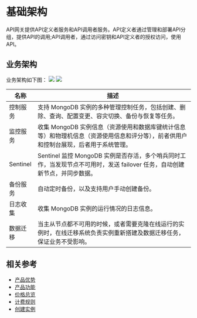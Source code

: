 # 基础架构
API网关提供API定义者服务和API调用者服务。API定义者通过管理和部署API分组，提供API的调用;API调用者，通过访问密钥和API定义者的授权访问，使用API。

## 业务架构
业务架构如下图：
![](https://github.com/jdcloudcom/cn/blob/master/image/mongodb/mongo-000.jpg)
![](https://github.com/jdcloudcom/cn/blob/edit/image/Internet-Middleware/API-Gateway/%E4%BA%A7%E5%93%81%E6%9E%B6%E6%9E%84.png)

|名称|描述|
| - | - | 
|控制服务| 支持 MongoDB 实例的多种管理控制任务，包括创建、删除、查询、配置变更、容灾切换、备份与恢复等任务。|
|监控服务|收集 MongoDB 实例信息（资源使用和数据库键统计信息等）和物理机信息（资源使用信息和评分等），前者供用户和控制台展现，后者用于系统管理。|
|Sentinel| Sentinel 监控 MongoDB 实例是否存活，多个哨兵同时工作，当发现节点不可用时，发送 failover 任务，自动创建新节点，并同步数据。|
|备份服务| 自动定时备份，以及支持用户手动创建备份。|
|日志收集| 收集 MongoDB 实例的运行情况的日志信息。|
|数据迁移| 当主从节点都不可用的时候，或者需要克隆在线运行的实例时，在线迁移系统负责实例重新搭建及数据迁移任务，保证业务不受影响。|

## 相关参考

- [产品优势](../Introduction/Benefits.md)
- [产品功能](../Introduction/Functions.md)
- [价格总览](../Pricing/Price-Overview.md)
- [计费规则](../Pricing/Billing-Rules.md)
- [创建实例](../Getting-Started/Create-Instance.md)




